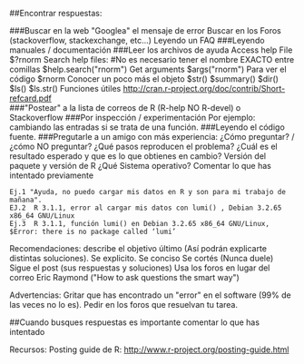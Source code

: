 ##Encontrar respuestas:

###Buscar en la web
  "Googlea" el mensaje de error
    Buscar en los Foros (stackoverflow, stackexchange, etc...)
    Leyendo un FAQ
###Leyendo manuales / documentación
###Leer los archivos de ayuda
  Access help File
    $?rnorm
  Search help files:
  #No es necesario tener el nombre EXACTO entre comillas
    $help.search("rnorm")
  Get arguments
    $args("rnorm")
  Para ver el código
    $rnorm
  Conocer un poco más el objeto
    $str()
    $summary()
    $dir()
    $ls()
    $ls.str()
  Funciones útiles
  http://cran.r-project.org/doc/contrib/Short-refcard.pdf  
###"Postear" a la lista de correos de R (R-help NO R-devel) o Stackoverflow
###Por inspección / experimentación
  Por ejemplo: cambiando las entradas si se trata de una función.
###Leyendo el código fuente.
###Pregutarle a un amigo con más experiencia:
  ¿Cómo preguntar?  / ¿cómo NO preguntar?
    ¿Qué pasos reproducen el problema?
    ¿Cuál es el resultado esperado y que es lo que obtienes en cambio?
    Versión del paquete y versión de R 
    ¿Qué Sistema operativo?
    Comentar lo que has intentado previamente

    Ej.1 "Ayuda, no puedo cargar mis datos en R y son para mi trabajo de mañana".
    EJ.2  R 3.1.1, error al cargar mis datos con lumi() , Debian 3.2.65 x86_64 GNU/Linux
    Ej.3  R 3.1.1, función lumi() en Debian 3.2.65 x86_64 GNU/Linux,  $Error: there is no package called ‘lumi’

Recomendaciones:
  describe el objetivo último (Así podrán explicarte distintas soluciones).
  Se explicito.
  Se conciso
  Se cortés (Nunca duele)
  Sigue el post (sus respuestas y soluciones) 
  Usa los foros en lugar del correo
  Eric Raymond ("How to  ask questions the smart way")

Advertencias:
  Gritar que has encontrado un "error" en el software (99% de las veces no lo es).
  Pedir en los foros que resuelvan tu tarea.

##Cuando busques respuestas es importante comentar lo que has intentado

Recursos:
Posting guide de R: http://www.r-project.org/posting-guide.html
